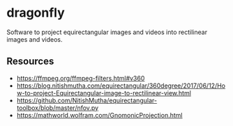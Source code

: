 # dragonfly

Software to project equirectangular images and videos into rectilinear images and videos.

## Resources

- <https://ffmpeg.org/ffmpeg-filters.html#v360>
- <https://blog.nitishmutha.com/equirectangular/360degree/2017/06/12/How-to-project-Equirectangular-image-to-rectilinear-view.html>
- <https://github.com/NitishMutha/equirectangular-toolbox/blob/master/nfov.py>
- <https://mathworld.wolfram.com/GnomonicProjection.html>
